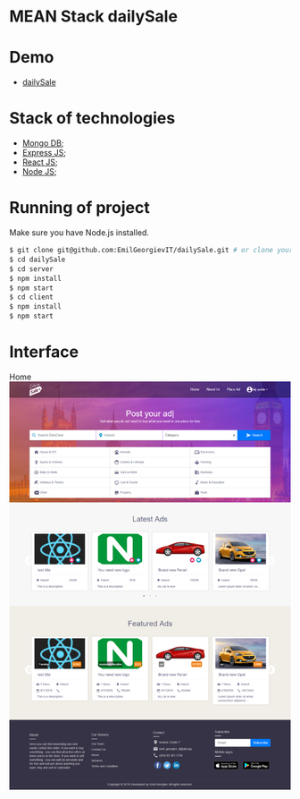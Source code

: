 # MEAN Stack dailySale 

# Demo

* [dailySale](https://frozen-brushlands-43779.herokuapp.com/)

# Stack of technologies
* [Mongo DB](https://www.mongodb.org/);
* [Express JS](http://expressjs.com/);
* [React JS](https://reactjs.org/);
* [Node JS](https://nodejs.org/);


# Running of project

Make sure you have Node.js installed.

```sh
$ git clone git@github.com:EmilGeorgievIT/dailySale.git # or clone your own fork
$ cd dailySale
$ cd server
$ npm install
$ npm start
$ cd client
$ npm install
$ npm start
```

# Interface

Home
![HOME](./client/src/images/homepage.png)
